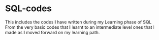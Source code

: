 # SQL-codes
This includes the codes I have written during my Learning phase of SQL
From the very basic codes that I learnt to an intermediate level ones that I made as I moved forward on my learning path.
